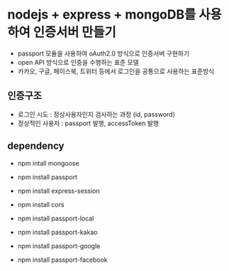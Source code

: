 # nodejs + express + mongoDB를 사용하여 인증서버 만들기

- passport 모듈을 사용하여 oAuth2.0 방식으로 인증서버 구현하기
- open API 방식으로 인증을 수행하는 표준 모델
- 카카오, 구글, 페이스북, 트위터 등에서 로그인을 공통으로 사용하는 표준방식

## 인증구조

- 로그인 시도 : 정상사용자인지 검사하는 과정 (id, password)
- 정상적인 사용자 : passport 발행, accessToken 발행

## dependency

- npm intall mongoose
- npm install passport
- npm install express-session
- npm install cors
- npm install passport-local

- npm install passport-kakao
- npm install passport-google
- npm install passport-facebook
